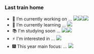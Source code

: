 ### Last train home


- 🔭 I’m currently working on ... <img src="https://img.shields.io/badge/Java-black?style=flat&logo=CoffeeScript&logoColor=brown"/><img src="https://img.shields.io/badge/Spring-black?style=flat&logo=Spring&logoColor=#6DB33F"/><img src="https://img.shields.io/badge/RDBMS-black?style=flat&logo=Amazon RDS&logoColor=#527FFF"/>
- 🌱 I’m currently learning ... <img src="https://img.shields.io/badge/Life-black?style=flat&logo=Solid&logoColor=blue"/>
- 📚 I'm studying soon ... <img src="https://img.shields.io/badge/Hibernate-black?style=flat&logo=Hibernate&logoColor=#59666C"/><img src="https://img.shields.io/badge/Thymeleaf-black?style=flat&logo=Thymeleaf&logoColor=#005F0F"/>
- ⚡ I'm interested in ... <img src="https://img.shields.io/badge/Novels-black?style=flat&logo=4chan&logoColor=purple"/>
- 🎆 This year main focus: ... <img src="https://img.shields.io/badge/Consistency-black?style=flat&logo=Deno&logoColor=yellow"/>


